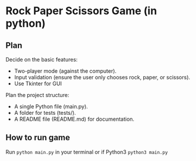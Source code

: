 # Rock Paper Scissors Game (in python)
## Plan
Decide on the basic features:
- Two-player mode (against the computer).
- Input validation (ensure the user only chooses rock, paper, or scissors).
- Use Tkinter for GUI

Plan the project structure:
- A single Python file (main.py).
- A folder for tests (tests/).
- A README file (README.md) for documentation.

## How to run game
Run `python main.py` in your terminal or if Python3 `python3 main.py`